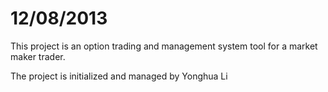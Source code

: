 12/08/2013
=====
This project is an option trading and management system tool for a market maker trader. 

The project is initialized and managed by Yonghua Li
